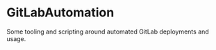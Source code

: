 GitLabAutomation
================

Some tooling and scripting around automated GitLab deployments and usage.
